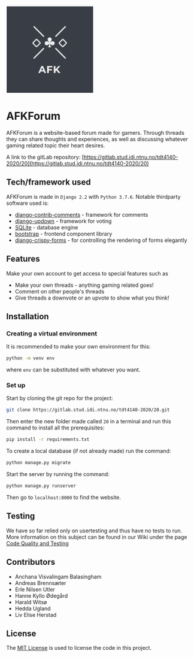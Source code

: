 ![AFKForum logo](media/AFK.PNG)


# AFKForum

AFKForum is a website-based forum made for gamers. Through threads they can share thoughts and experiences, as well as discussing whatever gaming related topic their heart desires. 

A link to the gitLab repository: [https://gitlab.stud.idi.ntnu.no/tdt4140-2020/20](https://gitlab.stud.idi.ntnu.no/tdt4140-2020/20)

## Tech/framework used
AFKForum is made in `Django 2.2` with `Python 3.7.6`. Notable thirdparty software used is:
 - [django-contrib-comments](https://django-contrib-comments.readthedocs.io/en/latest/index.html) - framework for comments
 - [django-updown](https://github.com/weluse/django-updown) - framework for voting
 - [SQLite](https://www.sqlite.org/index.html) - database engine
 - [bootstrap](https://getbootstrap.com/) - frontend component library
 - [django-crispy-forms](https://django-crispy-forms.readthedocs.io/en/latest/) - for controlling the rendering of forms elegantly


## Features
Make your own account to get access to special features such as
 - Make your own threads - anything gaming related goes!
 - Comment on other people's threads
 - Give threads a downvote or an upvote to show what you think!

## Installation
### Creating a virtual environment
It is recommended to make your own environment for this:
```bash
python -m venv env
```
where `env` can be substituted with whatever you want. 
### Set up
Start by cloning the git repo for the project:
```bash
git clone https://gitlab.stud.idi.ntnu.no/tdt4140-2020/20.git
```
Then enter the new folder made called `20` in a terminal and run this command to install all the prerequisites:
```bash
pip install -r requirements.txt
```
To create a local database (if not already made) run the command:
```bash
python manage.py migrate
```
Start the server by running the command:
```bash
python manage.py runserver
```
Then go to `localhost:8000` to find the website.

## Testing
We have so far relied only on usertesting and thus have no tests to run. More information on this subject can be found in our Wiki under the page [Code Quality and Testing](https://gitlab.stud.idi.ntnu.no/tdt4140-2020/20/-/wikis/Code-Quality-and-Testing#testing)

## Contributors
 - Anchana Visvalingam Balasingham
 - Andreas Brennsæter
 - Erle Nilsen Utler
 - Hanne Kyllo Ødegård
 - Harald Witsø
 - Hedda Ugland
 - Liv Elise Herstad

## License
The [MIT License](https://opensource.org/licenses/mit-license.php) is used to license the code in this project. 